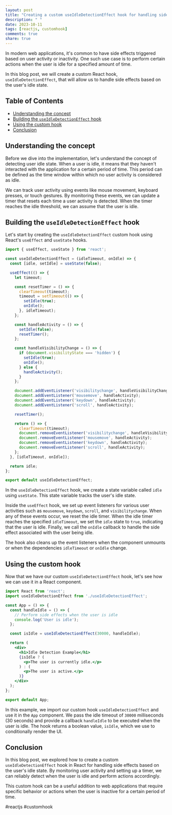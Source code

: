 ```yaml
---
layout: post
title: "Creating a custom useIdleDetectionEffect hook for handling side effects based on user idle state"
description: " "
date: 2023-10-11
tags: [reactjs, customhook]
comments: true
share: true
---
```


In modern web applications, it's common to have side effects triggered based on user activity or inactivity. One such use case is to perform certain actions when the user is idle for a specified amount of time.

In this blog post, we will create a custom React hook, `useIdleDetectionEffect`, that will allow us to handle side effects based on the user's idle state. 

## Table of Contents
- [Understanding the concept](#understanding-the-concept)
- [Building the `useIdleDetectionEffect` hook](#building-the-useidledetectioneffect-hook)
- [Using the custom hook](#using-the-custom-hook)
- [Conclusion](#conclusion)

## Understanding the concept

Before we dive into the implementation, let's understand the concept of detecting user idle state. When a user is idle, it means that they haven't interacted with the application for a certain period of time. This period can be defined as the time window within which no user activity is considered as idle. 

We can track user activity using events like mouse movement, keyboard presses, or touch gestures. By monitoring these events, we can update a timer that resets each time a user activity is detected. When the timer reaches the idle threshold, we can assume that the user is idle.

## Building the `useIdleDetectionEffect` hook

Let's start by creating the `useIdleDetectionEffect` custom hook using React's `useEffect` and `useState` hooks.

```jsx
import { useEffect, useState } from 'react';

const useIdleDetectionEffect = (idleTimeout, onIdle) => {
  const [idle, setIdle] = useState(false);

  useEffect(() => {
    let timeout;

    const resetTimer = () => {
      clearTimeout(timeout);
      timeout = setTimeout(() => {
        setIdle(true);
        onIdle();
      }, idleTimeout);
    };

    const handleActivity = () => {
      setIdle(false);
      resetTimer();
    };

    const handleVisibilityChange = () => {
      if (document.visibilityState === 'hidden') {
        setIdle(true);
        onIdle();
      } else {
        handleActivity();
      }
    };

    document.addEventListener('visibilitychange', handleVisibilityChange);
    document.addEventListener('mousemove', handleActivity);
    document.addEventListener('keydown', handleActivity);
    document.addEventListener('scroll', handleActivity);

    resetTimer();

    return () => {
      clearTimeout(timeout);
      document.removeEventListener('visibilitychange', handleVisibilityChange);
      document.removeEventListener('mousemove', handleActivity);
      document.removeEventListener('keydown', handleActivity);
      document.removeEventListener('scroll', handleActivity);
    };
  }, [idleTimeout, onIdle]);

  return idle;
};

export default useIdleDetectionEffect;
```

In the `useIdleDetectionEffect` hook, we create a state variable called `idle` using `useState`. This state variable tracks the user's idle state.

Inside the `useEffect` hook, we set up event listeners for various user activities such as `mousemove`, `keydown`, `scroll`, and `visibilitychange`. When any of these events occur, we reset the idle timer. When the idle timer reaches the specified `idleTimeout`, we set the `idle` state to `true`, indicating that the user is idle. Finally, we call the `onIdle` callback to handle the side effect associated with the user being idle.

The hook also cleans up the event listeners when the component unmounts or when the dependencies `idleTimeout` or `onIdle` change.

## Using the custom hook
Now that we have our custom `useIdleDetectionEffect` hook, let's see how we can use it in a React component.

```jsx
import React from 'react';
import useIdleDetectionEffect from './useIdleDetectionEffect';

const App = () => {
  const handleIdle = () => {
    // Perform side effects when the user is idle
    console.log('User is idle');
  };

  const isIdle = useIdleDetectionEffect(30000, handleIdle);

  return (
    <div>
      <h1>Idle Detection Example</h1>
      {isIdle ? (
        <p>The user is currently idle.</p>
      ) : (
        <p>The user is active.</p>
      )}
    </div>
  );
};

export default App;
```

In this example, we import our custom hook `useIdleDetectionEffect` and use it in the `App` component. We pass the idle timeout of `30000` milliseconds (30 seconds) and provide a callback `handleIdle` to be executed when the user is idle. The hook returns a boolean value, `isIdle`, which we use to conditionally render the UI.

## Conclusion

In this blog post, we explored how to create a custom `useIdleDetectionEffect` hook in React for handling side effects based on the user's idle state. By monitoring user activity and setting up a timer, we can reliably detect when the user is idle and perform actions accordingly.

This custom hook can be a useful addition to web applications that require specific behavior or actions when the user is inactive for a certain period of time.

#reactjs #customhook